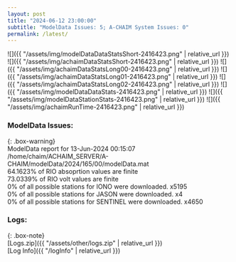 ```yaml
---
layout: post
title: "2024-06-12 23:00:00"
subtitle: "ModelData Issues: 5; A-CHAIM System Issues: 0"
permalink: /latest/
---
```


![]({{ "/assets/img/modelDataDataStatsShort-2416423.png" | relative_url }})
![]({{ "/assets/img/achaimDataStatsShort-2416423.png" | relative_url }})
![]({{ "/assets/img/achaimDataStatsLong00-2416423.png" | relative_url }})
![]({{ "/assets/img/achaimDataStatsLong01-2416423.png" | relative_url }})
![]({{ "/assets/img/achaimDataStatsLong02-2416423.png" | relative_url }})
![]({{ "/assets/img/modelDataDataStats-2416423.png" | relative_url }})
![]({{ "/assets/img/modelDataStationStats-2416423.png" | relative_url }})
![]({{ "/assets/img/achaimRunTime-2416423.png" | relative_url }})


### ModelData Issues:  
  
{: .box-warning}  
 ModelData report for 13-Jun-2024 00:15:07   
 /home/chaim/ACHAIM_SERVER/A-CHAIM/modelData/2024/165/00/modelData.mat   
 64.1623% of RIO absoprtion values are finite   
 73.0339% of RIO volt values are finite   
 0% of all possible stations for IONO were downloaded. x5195   
 0% of all possible stations for JASON were downloaded. x4   
 0% of all possible stations for SENTINEL were downloaded. x4650   
  


### Logs:  
  
{: .box-note}  
[Logs.zip]({{ "/assets/other/logs.zip" | relative_url }})  
[Log Info]({{ "/logInfo" | relative_url }})  
